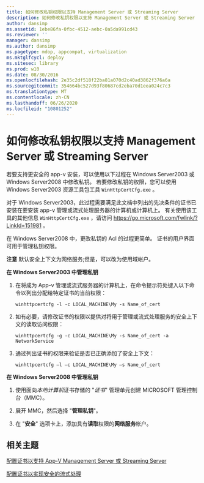 ```yaml
---
title: 如何修改私钥权限以支持 Management Server 或 Streaming Server
description: 如何修改私钥权限以支持 Management Server 或 Streaming Server
author: dansimp
ms.assetid: 1ebe86fa-0fbc-4512-aebc-0a5da991cd43
ms.reviewer: ''
manager: dansimp
ms.author: dansimp
ms.pagetype: mdop, appcompat, virtualization
ms.mktglfcycl: deploy
ms.sitesec: library
ms.prod: w10
ms.date: 08/30/2016
ms.openlocfilehash: 2e35c2df518f22ba81a070d2c40ad3862f376a6a
ms.sourcegitcommit: 354664bc527d93f80687cd2eba70d1eea024c7c3
ms.translationtype: MT
ms.contentlocale: zh-CN
ms.lasthandoff: 06/26/2020
ms.locfileid: "10801252"
---
```

# 如何修改私钥权限以支持 Management Server 或 Streaming Server


若要支持更安全的 app-v 安装，可以使用以下过程在 Windows Server2003 或 Windows Server2008 中修改私钥。 若要修改私钥的权限，您可以使用 Windows Server2003 资源工具包工具 `WinHttpCertCfg.exe` 。

对于 Windows Server2003，此过程需要满足此文档中列出的先决条件的证书已安装在要安装 app-v 管理或流式处理服务器的计算机或计算机上。 有关使用该工具的其他信息 `WinHttpCertCfg.exe` ，请访问 <https://go.microsoft.com/fwlink/?LinkId=151981> 。

在 Windows Server2008 中，更改私钥的 Acl 的过程更简单。 证书的用户界面可用于管理私钥权限。

**注意** 默认安全上下文为网络服务;但是，可以改为使用域帐户。

 

**在 Windows Server2003 中管理私钥**

1.  在将成为 App-v 管理或流式服务器的计算机上，在命令提示符处键入以下命令以列出分配给特定证书的当前权限：

    `winhttpcertcfg -l -c LOCAL_MACHINE\My -s Name_of_cert`

2.  如有必要，请修改证书的权限以提供对将用于管理或流式处理服务的安全上下文的读取访问权限：

    `winhttpcertcfg -g -c LOCAL_MACHINE\My -s Name_of_cert -a NetworkService`

3.  通过列出证书的权限来验证是否已正确添加了安全上下文：

    `winhttpcertcfg –l –c LOCAL_MACHINE\My –s Name_of_cert`

**在 Windows Server2008 中管理私钥**

1.  使用面向*本地计算机*证书存储的 "*证书*" 管理单元创建 MICROSOFT 管理控制台（MMC）。

2.  展开 MMC，然后选择 "**管理私钥**"。

3.  在 "**安全**" 选项卡上，添加具有**读取**权限的**网络服务**帐户。

## 相关主题


[配置证书以支持 App-V Management Server 或 Streaming Server](configuring-certificates-to-support-app-v-management-server-or-streaming-server.md)

[配置证书以实现安全的流式处理](configuring-certificates-to-support-secure-streaming.md)

 

 






